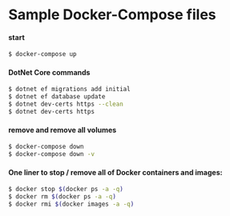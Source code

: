 # Sample Docker-Compose files

#### start

```zsh
$ docker-compose up
```

#### DotNet Core commands

```zsh
$ dotnet ef migrations add initial
$ dotnet ef database update
$ dotnet dev-certs https --clean
$ dotnet dev-certs https
```

#### remove and remove all volumes

```zsh
$ docker-compose down
$ docker-compose down -v
```

#### One liner to stop / remove all of Docker containers and images:

```zsh
$ docker stop $(docker ps -a -q)
$ docker rm $(docker ps -a -q)
$ docker rmi $(docker images -a -q)
```
